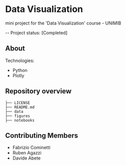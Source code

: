 # Data Visualization

mini project for the 'Data Visualization' course - UNIMIB

-- Project status: [Completed]

## About

Technologies:

- Python
- Plotly

## Repository overview

```
├── LICENSE
├── README.md
├── data
├── figures
├── notebooks
```

## Contributing Members

- Fabrizio Cominetti
- Ruben Agazzi
- Davide Abete